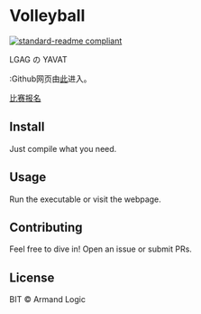 # Volleyball

[![standard-readme compliant](https://img.shields.io/badge/readme%20style-standard-brightgreen.svg?style=flat-square)](https://github.com/RichardLitt/standard-readme)

LGAG の YAVAT

:Github网页由[此](http://lgag.github.io/Volleyball)进入。

[比赛报名](赛事/Register.html)

## Install

Just compile what you need.

## Usage

Run the executable or visit the webpage.

## Contributing

Feel free to dive in! Open an issue or submit PRs.

## License

BIT © Armand Logic
